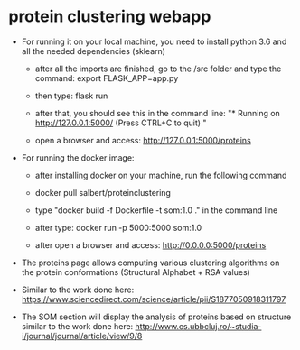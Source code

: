 # protein clustering webapp


- For running it on your local machine, you need to install python 3.6 and all the needed dependencies (sklearn)

    - after all the imports are finished, go to the /src folder and type the command: export FLASK_APP=app.py
    
    - then type: flask run
    
    - after that, you should see this in the command line: "* Running on http://127.0.0.1:5000/ (Press CTRL+C to quit)
    "
    - open a browser and access: http://127.0.0.1:5000/proteins
    
    
- For running the docker image:

    - after installing docker on your machine, run the following command
     
    - docker pull salbert/proteinclustering
    
    - type "docker build -f Dockerfile -t som:1.0 ." in the command line
    
    - after type: docker run  -p 5000:5000 som:1.0
    
    - after open a browser and access: http://0.0.0.0:5000/proteins
    
- The proteins page allows computing various clustering algorithms on the protein conformations (Structural Alphabet + RSA values)

- Similar to the work done here: https://www.sciencedirect.com/science/article/pii/S1877050918311797 

- The SOM section will display the analysis of proteins based on structure similar to the work done here:
http://www.cs.ubbcluj.ro/~studia-i/journal/journal/article/view/9/8 